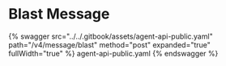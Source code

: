 # Blast Message

{% swagger src="../../.gitbook/assets/agent-api-public.yaml" path="/v4/message/blast" method="post" expanded="true" fullWidth="true" %} agent-api-public.yaml {% endswagger %}
